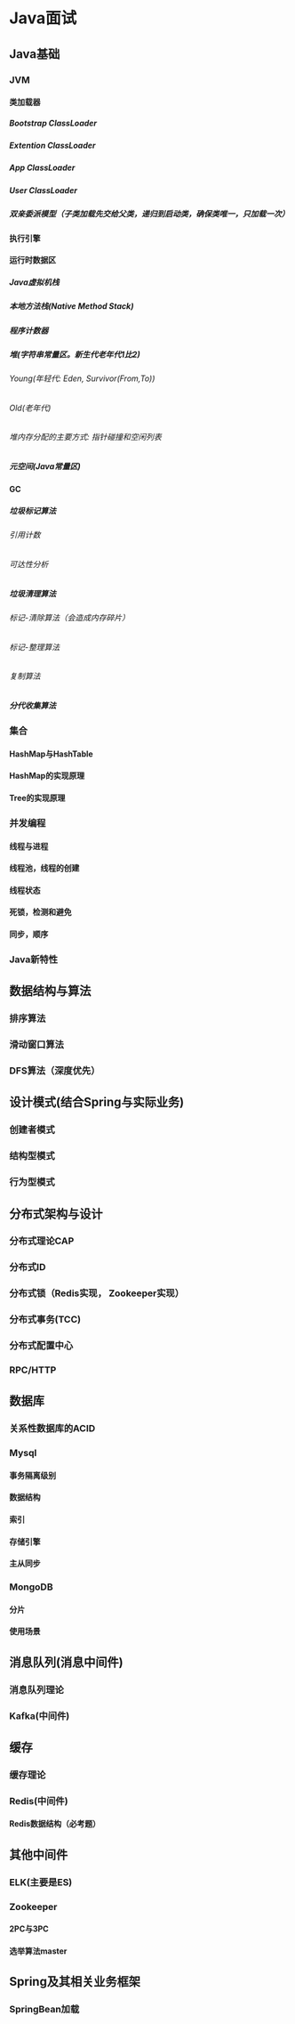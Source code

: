 # Java面试

## Java基础

### JVM
#### 类加载器
##### Bootstrap ClassLoader
##### Extention ClassLoader
##### App ClassLoader
##### User ClassLoader
##### 双亲委派模型（子类加载先交给父类，递归到启动类，确保类唯一，只加载一次）
#### 执行引擎
#### 运行时数据区
##### Java虚拟机栈
##### 本地方法栈(Native Method Stack)
##### 程序计数器
##### 堆(字符串常量区。新生代老年代1比2)
###### Young(年轻代: Eden, Survivor(From,To))
###### Old(老年代)
###### 堆内存分配的主要方式: 指针碰撞和空闲列表
##### 元空间(Java常量区)

#### GC
##### 垃圾标记算法
###### 引用计数
###### 可达性分析
##### 垃圾清理算法
###### 标记-清除算法（会造成内存碎片）
###### 标记-整理算法
###### 复制算法
##### 分代收集算法


### 集合

#### HashMap与HashTable
#### HashMap的实现原理
#### Tree的实现原理

### 并发编程

#### 线程与进程
#### 线程池，线程的创建
#### 线程状态
#### 死锁，检测和避免
#### 同步，顺序

### Java新特性

## 数据结构与算法

### 排序算法
### 滑动窗口算法
### DFS算法（深度优先）

## 设计模式(结合Spring与实际业务)
### 创建者模式
### 结构型模式
### 行为型模式

## 分布式架构与设计
### 分布式理论CAP
### 分布式ID
### 分布式锁（Redis实现， Zookeeper实现）
### 分布式事务(TCC)
### 分布式配置中心
### RPC/HTTP


## 数据库
### 关系性数据库的ACID
### Mysql
#### 事务隔离级别
#### 数据结构
#### 索引
#### 存储引擎
#### 主从同步

### MongoDB
#### 分片
#### 使用场景

## 消息队列(消息中间件)
### 消息队列理论
### Kafka(中间件)

## 缓存
### 缓存理论
### Redis(中间件)
#### Redis数据结构（必考题）

## 其他中间件
### ELK(主要是ES)
### Zookeeper 
#### 2PC与3PC
#### 选举算法master


## Spring及其相关业务框架

### SpringBean加载